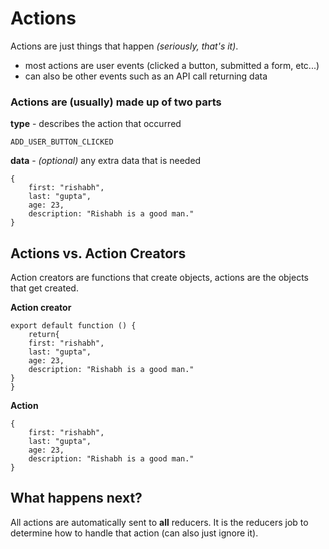 # Actions

Actions are just things that happen *(seriously, that's it)*.
- most actions are user events (clicked a button, submitted a form, etc...)
- can also be other events such as an API call returning data

### Actions are (usually) made up of two parts


**type** - describes the action that occurred
```
ADD_USER_BUTTON_CLICKED
```


**data** - *(optional)* any extra data that is needed
```
{
    first: "rishabh",
    last: "gupta",
    age: 23,
    description: "Rishabh is a good man."
}
```

## Actions vs. Action Creators

Action creators are functions that create objects, actions are the objects that get created.

**Action creator**
```
export default function () {
    return{
    first: "rishabh",
    last: "gupta",
    age: 23,
    description: "Rishabh is a good man."
}
}
```

**Action**
```
{
    first: "rishabh",
    last: "gupta",
    age: 23,
    description: "Rishabh is a good man."
}
```

## What happens next?

All actions are automatically sent to **all** reducers. It is the reducers job to determine how to handle that action
(can also just ignore it).
